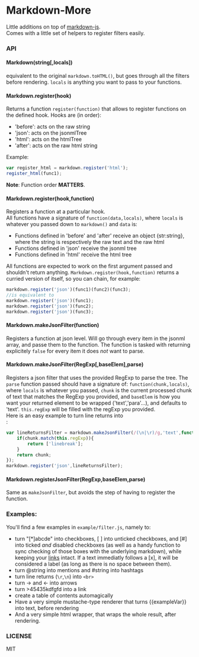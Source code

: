 # Markdown-More

Little additions on top of [markdown-js](https://github.com/evilstreak/markdown-js).  
Comes with a little set of helpers to register filters easily.  

### API

#### Markdown(string[,locals])
equivalent to the original `markdown.toHTML()`, but goes through all the filters before rendering. `locals` is anything you want to pass to your functions.

#### Markdown.register(hook)
Returns a function `register(function)` that allows to register functions on the defined hook. Hooks are (in order):

- 'before': acts on the raw string
- 'json': acts on the jsonmlTree
- 'html': acts on the htmlTree
- 'after': acts on the raw html string

Example:
```js
var register_html = markdown.register('html');
register_html(func1);
```

**Note**: Function order **MATTERS**.

#### Markdown.register(hook,function)
Registers a function at a particular hook.  
All functions have a signature of `function(data,locals)`, where `locals` is whatever you passed down to `markdown()` and `data` is:

- Functions defined in 'before' and 'after' receive an object {str:string}, where the string is respectively the raw text and the raw html
- Functions defined in 'json' receive the jsonml tree
- Functions defined in 'html' receive the html tree

All functions are expected to work on the first argument passed and shouldn't return anything.
`Markdown.register(hook,function)` returns a curried version of itself, so you can chain, for example:
```js
markdown.register('json')(func1)(func2)(func3);
//is equivalent to
markdown.register('json')(func1);
markdown.register('json')(func2);
markdown.register('json')(func3);
```

#### Markdown.makeJsonFilter(function)

Registers a function at json level. Will go through every item in the jsonml array, and passe them to the function. The function is tasked with returning explicitely `false` for every item it does *not* want to parse.

#### Markdown.makeJsonFilter(RegExp[,baseElem],parse)

Registers a json filter that uses the provided RegExp to parse the tree. The `parse` function passed should have a signature of: `function(chunk,locals)`, where `locals` is whatever you passed, `chunk` is the current processed chunk of text that matches the RegExp you provided, and `baseElem` is how you want your returned element to be wrapped ('text','para'...), and defaults to 'text'.
`this.regExp` will be filled with the regExp you provided.  
Here is an easy example to turn line returns into <br>:
```js
var lineReturnsFilter = markdown.makeJsonFilter(/(\n|\r)/g,'text',function(chunk){
    if(chunk.match(this.regExp)){
        return ['linebreak'];
    }
    return chunk;
});
markdown.register('json',lineReturnsFilter);
```

#### Markdown.registerJsonFilter(RegExp,baseElem,parse)

Same as `makeJsonFilter`, but avoids the step of having to register the function.

### Examples:

You'll find a few examples in `example/filter.js`, namely to:

  - turn "[\*]abcde" into checkboxes, [ ] into unticked checkboxes, and [#] into ticked *and* disabled checkboxes (as well as a handy function to sync checking of those boxes with the underlying markdown), while keeping your [links](#) intact. If a text immediatly follows a [x], it will be considered a label (as long as there is no space between them).
  - turn @string into mentions and #string into hashtags
  - turn line returns (`\r`,`\n`) into `<br>`
  - turn -> and <- into arrows
  - turn >45435kdfgfd into a link
  - create a table of contents automagically
  - Have a very simple mustache-type renderer that turns {{exampleVar}} into text, before rendering
  - And a very simple html wrapper, that wraps the whole result, after rendering.

### LICENSE
MIT
